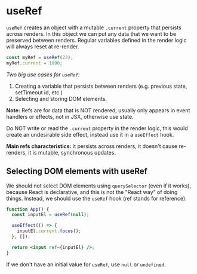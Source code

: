 # useRef

`useRef` creates an object with a mutable `.current` property that persists across renders. In this object we can put any data that we want to be preserved between renders. Regular variables defined in the render logic will always reset at re-render.

```jsx
const myRef = useRef(23);
myRef.current = 1000;
```

_Two big use cases for `useRef`:_

1. Creating a variable that persists between renders (e.g. previous state, setTimeout id, etc.)
2. Selecting and storing DOM elements.

**Note:** Refs are for data that is NOT rendered, usually only appears in event handlers or effects, not in JSX, otherwise use state.

Do NOT write or read the `.current` property in the render logic, this would create an undesirable side effect, instead use it in a `useEffect` hook.

**Main refs characteristics:** it persists across renders, it doesn't cause re-renders, it is mutable, synchronous updates.

## Selecting DOM elements with useRef

We should not select DOM elements using `querySelector` (even if it works), because React is declarative, and this is not the "React way" of doing things. Instead, we should use the `useRef` hook (ref stands for reference).

```jsx
function App() {
  const inputEl = useRef(null);

  useEffect(() => {
    inputEl.current.focus();
  }, []);

  return <input ref={inputEl} />;
}
```

If we don't have an initial value for `useRef`, use `null` or `undefined`.
